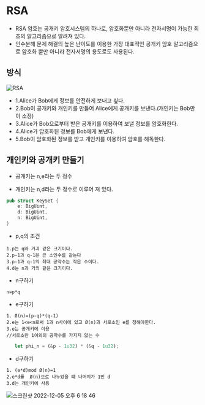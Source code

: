 # RSA

- RSA 암호는 공개키 암호시스템의 하나로, 암호화뿐만 아니라 전자서명이 가능한 최초의 알고리즘으로 알려져 있다.
- 인수분해 문제 해결의 높은 난이도를 이용한 가장 대표적인 공개키 암호 알고리즘으로 암호화 뿐만 아니라 전자서명의 용도로도 사용된다.

## 방식
![RSA](https://user-images.githubusercontent.com/88940298/205602360-755f6489-256c-459b-b084-3c997d3b2b0f.png)

- 1.Alice가 Bob에게 정보를 안전하게 보내고 싶다.
- 2.Bob이 공개키와 개인키를 만들어 Alice에게 공개키를 보낸다.(개인키는 Bob만이 소장)
- 3.Alice가 Bob으로부터 받은 공개키를 이용하여 보낼 정보를 암호화한다.
- 4.Alice가 암호화된 정보를 Bob에게 보낸다.
- 5.Bob이 암호화된 정보를 받고 개인키를 이용하여 암호를 해독한다.

## 개인키와 공개키 만들기

- 공개키는 n,e라는 두 정수

- 개인키는 n,d라는 두 정수로 이루어 져 있다.

```rs
pub struct KeySet {
    e: BigUint,
    d: BigUint,
    n: BigUint,
}
```

- p,q의 조건

```
1.p는 q와 거긔 같은 크기이다.
2.p-1과 q-1은 큰 소인수를 같는다
3.p-1과 q-1의 최대 공약수는 작은 수이다.
4.d는 n과 거의 같은 크기이다.
```

- n구하기

```
n=p*q
```

- e구하기

```
1. Ø(n)=(p-q)*(q-1)
2.e는 1<e<n로써 1과 n사이에 있고 Ø(n)과 서로소인 e를 정해야한다.
3.e는 공개키에 이용
//서로소란 1이외의 공약수를 가지지 않는 수
```

```rs
   let phi_n = (&p - 1u32) * (&q - 1u32);
```

- d구하기

```
1. (e*d)mod Ø(n)=1
2.e*d를  Ø(n)으로 나누었을 떄 나머지가 1인 d
3.d는 개인키에 사용
```

![스크린샷 2022-12-05 오후 6 18 46](https://user-images.githubusercontent.com/88940298/205600204-2c19b2ad-314a-4549-8867-5756318ee6db.png)
